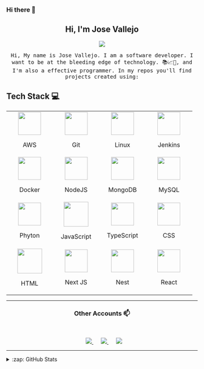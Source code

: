 ### Hi there 👋

<h2 align="center"> Hi, I'm Jose Vallejo <br/> </h2>

<p align="center">
	<img src="https://media.giphy.com/media/gh0RRgkTXedvF0pDc0/giphy.gif">
</p>

<p align="center"> <samp>Hi, My name is Jose Vallejo. I am a software developer. I want to be at the bleeding edge of technology. 📚📈🔬, and I'm also a effective programmer. In my repos you'll find projects created using:

## Tech Stack :computer: <br>

<table align="center" style="margin: auto;">
	<tbody>
		<tr>
			<td align="center" width="20%">
				<a style="display: block;" align="center" href="https://aws.amazon.com/es/" >
					<img height=60px src="https://img.icons8.com/color/48/000000/amazon-web-services.png" /></a>
					<p style="display: block;">AWS</p>
			</td>
			<td align="center" width="20%">
				<a style="display: block;" align="center" href="https://github.com/" >
					<img height=60px src="https://img.icons8.com/ios-glyphs/2x/github-2.png"></a>
					<p style="display: block;">Git</p>
			</td>
			<td align="center" width="20%">
				<a style="display: block;" align="center" href="https://www.linux.org/" >
					<img height=60px src="https://img.icons8.com/color/48/000000/linux.png" /></a>
					<p style="display: block;">Linux</p>
			</td>
			<td align="center" width="20%">
				<a style="display: block;" align="center" href="https://www.jenkins.io/" style="display: block;">
					<img height=60px src="https://img.icons8.com/color/48/000000/jenkins.png" /></a>
					<p>Jenkins</p>
			</td>
		</tr>
		<tr>
			<td align="center" width="20%">
				<a style="display: block;" align="center" href="https://www.docker.com/">
					<img height=60px src="https://img.icons8.com/color/48/000000/docker.png"/></a>
					<p>Docker</p>
			</td>
			<td align="center" width="20%">
				<a style="display: block;" align="center" href="https://nodejs.org/es/docs/" >
					<img height=60px src="https://img.icons8.com/color/2x/nodejs.png" /></a>
					<p>NodeJS</p>
			</td>
			<td align="center" width="20%">
				<a style="display: block;" align="center" align="center" href="https://www.mongodb.com/es" >
					<img height=60px src="https://img.icons8.com/color/48/000000/mongodb.png"></a>
					<p>MongoDB</p>
			</td>
			<td align="center" width="20%">
				<a style="display: block;" align="center" href="https://www.mysql.com/" >
					<img height=60px src="https://img.icons8.com/ios-filled/50/000000/mysql-logo.png" /></a>
					<p>MySQL</p>
			</td>
		</tr>
		<tr>
			<td align="center" width="20%">
				<a style="display: block;" align="center" href="https://www.python.org/" target="_blank">
					<img height=60px src="https://img.icons8.com/color/2x/python.png" /></a>
					<p>Phyton</p>
			</td>
			<td align="center" width="20%">
				<a style="display: block;" align="center" href="https://developer.mozilla.org/es/docs/Web/JavaScript">
					<img height=65px src="https://img.icons8.com/color/2x/javascript.png" /></a>
					<p>JavaScript</p>
			</td>
			<td align="center" width="20%">
				<a style="display: block;" align="center" href="https://www.typescriptlang.org/">
					<img height=60px src="https://img.icons8.com/color/48/000000/typescript.png"/></a>
					<p>TypeScript</p>
			</td>
			<td align="center" width="20%">
				<a style="display: block;" align="center" href="https://developer.mozilla.org/es/docs/Web/CSS">
					<img height=60px src="https://img.icons8.com/color/48/000000/css3.png" /></a>
					<p>CSS</p>
				</td>
		</tr>
		<tr>
			<td align="center" width="20%">
				<a style="display: block;" align="center" href="https://developer.mozilla.org/es/docs/Web/HTML">
					<img height=65px src="https://img.icons8.com/color/2x/html-5.png" /></a>
					<p>HTML</p>
			</td>
			<td align="center" width="20%">
				<a style="display: block;" align="center" href="https://nextjs.org/" >
					<img height=60px src="https://upload.wikimedia.org/wikipedia/commons/8/8e/Nextjs-logo.svg"></a>
					<p>Next JS</p>
			</td>
			<td align="center" width="20%">
				<a style="display: block;" align="center" href="https://nestjs.com/">
					<img height=60px src="https://seeklogo.com/images/N/nestjs-logo-09342F76C0-seeklogo.com.png"></a>
					<p>Nest</p>
			</td>
			<td align="center" width="20%">
				<a style="display: block;" align="center" href="https://es.reactjs.org/">
					<img height=60px src="https://img.icons8.com/ultraviolet/2x/react.png"></a>
					<p>React</p>
			</td>
		</tr>
	</tbody>
</table>

---

<h3 align="center"> Other Accounts 📫 </h3>
<br />
<p align="center">
	<a href="https://twitter.com/JoseAVallejo12/">
		<img style="margin-left: 10px;" heigrt=60px src="https://img.icons8.com/cute-clipart/64/000000/twitter.png"/>
	</a>
	<a style="margin: 10px;" href="https://web.facebook.com/josealfredo.vallejocontreras.1?_rdc=1&_rdr/">
		<img style="margin-left: 10px;" heigrt=60px src="https://img.icons8.com/cute-clipart/64/000000/facebook.png"/>
	</a>
	<a href="https://www.linkedin.com/in/jose-alfredo-vallejo-contreras-38199480/">
		<img style="margin-left: 10px;" heigrt=60px src="https://img.icons8.com/cute-clipart/64/000000/linkedin.png"/>
	</a>

</p>

---

<details>
  <summary>:zap: GitHub Stats</summary>
  <img align="left" alt="Jose Vallejo's GitHub Stats" src="https://github-readme-stats.vercel.app/api?username=JoseAVallejo12&show_icons=true&hide_border=true" />
  <img src="https://jf-gh-stats.vercel.app/api/top-langs/?username=JoseAVallejo12&layout=compact&hide=java&title_color=3867D6&icon_color=3867D6" alt="GitHub Top Languages" align="top"/>
</details>

<!--
**josevallejo1984/josevallejo1984** is a ✨ _special_ ✨ repository because its `README.md` (this file) appears on your GitHub profile.

Here are some ideas to get you started:

- 🔭 I’m currently working on ...
- 🌱 I’m currently learning ...
- 👯 I’m looking to collaborate on ...
- 🤔 I’m looking for help with ...
- 💬 Ask me about ...
- 📫 How to reach me: ...
- 😄 Pronouns: ...
- ⚡ Fun fact: ...
-->
